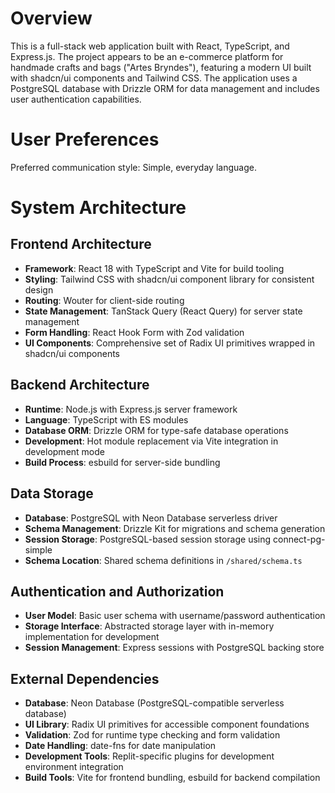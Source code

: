# Overview

This is a full-stack web application built with React, TypeScript, and Express.js. The project appears to be an e-commerce platform for handmade crafts and bags ("Artes Bryndes"), featuring a modern UI built with shadcn/ui components and Tailwind CSS. The application uses a PostgreSQL database with Drizzle ORM for data management and includes user authentication capabilities.

# User Preferences

Preferred communication style: Simple, everyday language.

# System Architecture

## Frontend Architecture
- **Framework**: React 18 with TypeScript and Vite for build tooling
- **Styling**: Tailwind CSS with shadcn/ui component library for consistent design
- **Routing**: Wouter for client-side routing
- **State Management**: TanStack Query (React Query) for server state management
- **Form Handling**: React Hook Form with Zod validation
- **UI Components**: Comprehensive set of Radix UI primitives wrapped in shadcn/ui components

## Backend Architecture
- **Runtime**: Node.js with Express.js server framework
- **Language**: TypeScript with ES modules
- **Database ORM**: Drizzle ORM for type-safe database operations
- **Development**: Hot module replacement via Vite integration in development mode
- **Build Process**: esbuild for server-side bundling

## Data Storage
- **Database**: PostgreSQL with Neon Database serverless driver
- **Schema Management**: Drizzle Kit for migrations and schema generation
- **Session Storage**: PostgreSQL-based session storage using connect-pg-simple
- **Schema Location**: Shared schema definitions in `/shared/schema.ts`

## Authentication and Authorization
- **User Model**: Basic user schema with username/password authentication
- **Storage Interface**: Abstracted storage layer with in-memory implementation for development
- **Session Management**: Express sessions with PostgreSQL backing store

## External Dependencies
- **Database**: Neon Database (PostgreSQL-compatible serverless database)
- **UI Library**: Radix UI primitives for accessible component foundations
- **Validation**: Zod for runtime type checking and form validation
- **Date Handling**: date-fns for date manipulation
- **Development Tools**: Replit-specific plugins for development environment integration
- **Build Tools**: Vite for frontend bundling, esbuild for backend compilation